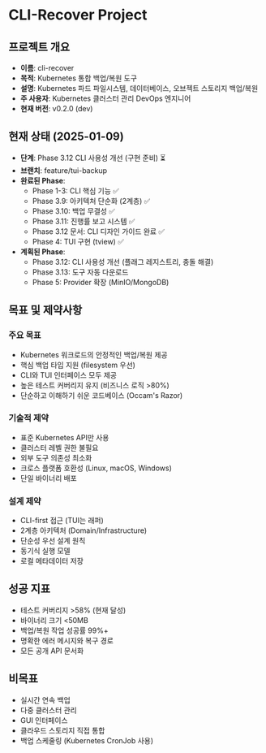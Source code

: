 # CLI-Recover Project

## 프로젝트 개요
- **이름**: cli-recover
- **목적**: Kubernetes 통합 백업/복원 도구
- **설명**: Kubernetes 파드 파일시스템, 데이터베이스, 오브젝트 스토리지 백업/복원
- **주 사용자**: Kubernetes 클러스터 관리 DevOps 엔지니어
- **현재 버전**: v0.2.0 (dev)

## 현재 상태 (2025-01-09)
- **단계**: Phase 3.12 CLI 사용성 개선 (구현 준비) ⏳
- **브랜치**: feature/tui-backup
- **완료된 Phase**:
  - Phase 1-3: CLI 핵심 기능 ✅
  - Phase 3.9: 아키텍처 단순화 (2계층) ✅
  - Phase 3.10: 백업 무결성 ✅
  - Phase 3.11: 진행률 보고 시스템 ✅
  - Phase 3.12 문서: CLI 디자인 가이드 완료 ✅
  - Phase 4: TUI 구현 (tview) ✅
- **계획된 Phase**:
  - Phase 3.12: CLI 사용성 개선 (플래그 레지스트리, 충돌 해결)
  - Phase 3.13: 도구 자동 다운로드
  - Phase 5: Provider 확장 (MinIO/MongoDB)

## 목표 및 제약사항

### 주요 목표
- Kubernetes 워크로드의 안정적인 백업/복원 제공
- 핵심 백업 타입 지원 (filesystem 우선)
- CLI와 TUI 인터페이스 모두 제공
- 높은 테스트 커버리지 유지 (비즈니스 로직 >80%)
- 단순하고 이해하기 쉬운 코드베이스 (Occam's Razor)

### 기술적 제약
- 표준 Kubernetes API만 사용
- 클러스터 레벨 권한 불필요
- 외부 도구 의존성 최소화
- 크로스 플랫폼 호환성 (Linux, macOS, Windows)
- 단일 바이너리 배포

### 설계 제약
- CLI-first 접근 (TUI는 래퍼)
- 2계층 아키텍처 (Domain/Infrastructure)
- 단순성 우선 설계 원칙
- 동기식 실행 모델
- 로컬 메타데이터 저장

## 성공 지표
- 테스트 커버리지 >58% (현재 달성)
- 바이너리 크기 <50MB
- 백업/복원 작업 성공률 99%+
- 명확한 에러 메시지와 복구 경로
- 모든 공개 API 문서화

## 비목표
- 실시간 연속 백업
- 다중 클러스터 관리
- GUI 인터페이스
- 클라우드 스토리지 직접 통합
- 백업 스케줄링 (Kubernetes CronJob 사용)